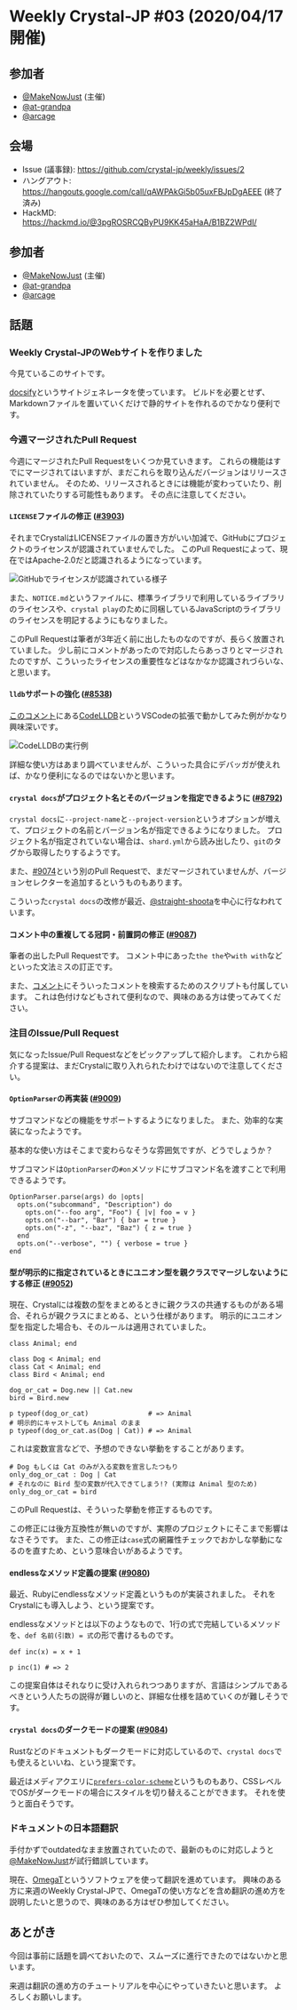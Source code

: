 # Weekly Crystal-JP #03 (2020/04/17開催)

## 参加者

- [@MakeNowJust][] (主催)
- [@at-grandpa][]
- [@arcage][]

[@MakeNowJust]: https://github.com/MakeNowJust
[@at-grandpa]: https://github.com/at-grandpa
[@arcage]: https://github.com/arcage

## 会場

- Issue (議事録): <https://github.com/crystal-jp/weekly/issues/2>
- ハングアウト: <https://hangouts.google.com/call/qAWPAkGi5b05uxFBJpDgAEEE> (終了済み)
- HackMD: <https://hackmd.io/@3pgROSRCQByPU9KK45aHaA/B1BZ2WPdI/>

## 参加者

- [@MakeNowJust][] (主催)
- [@at-grandpa][]
- [@arcage][]

[@MakeNowJust]: https://github.com/MakeNowJust
[@at-grandpa]: https://github.com/at-grandpa
[@arcage]: https://github.com/arcage

## 話題

### Weekly Crystal-JPのWebサイトを作りました

今見ているこのサイトです。

[docsify](https://docsify.js.org/#/)というサイトジェネレータを使っています。
ビルドを必要とせず、Markdownファイルを置いていくだけで静的サイトを作れるのでかなり便利です。

### 今週マージされたPull Request

今週にマージされたPull Requestをいくつか見ていきます。
これらの機能はすでにマージされてはいますが、まだこれらを取り込んだバージョンはリリースされていません。
そのため、リリースされるときには機能が変わっていたり、削除されていたりする可能性もあります。
その点に注意してください。

#### `LICENSE`ファイルの修正 ([#3903](https://github.com/crystal-lang/crystal/pull/3903))

それまでCrystalはLICENSEファイルの置き方がいい加減で、GitHubにプロジェクトのライセンスが認識されていませんでした。
このPull Requestによって、現在ではApache-2.0だと認識されるようになっています。

![GitHubでライセンスが認識されている様子](https://user-images.githubusercontent.com/6679325/79035578-03dc5300-7bfb-11ea-8bae-4a0b259bc23a.png)

また、`NOTICE.md`というファイルに、標準ライブラリで利用しているライブラリのライセンスや、`crystal play`のために同梱しているJavaScriptのライブラリのライセンスを明記するようにもなりました。

このPull Requestは筆者が3年近く前に出したものなのですが、長らく放置されていました。
少し前にコメントがあったので対応したらあっさりとマージされたのですが、こういったライセンスの重要性などはなかなか認識されづらいな、と思います。

#### `lldb`サポートの強化 ([#8538](https://github.com/crystal-lang/crystal/pull/8538))

[このコメント](https://github.com/crystal-lang/crystal/pull/8538#issuecomment-611551071)にある[CodeLLDB](https://marketplace.visualstudio.com/items?itemName=vadimcn.vscode-lldb)というVSCodeの拡張で動かしてみた例がかなり興味深いです。

![CodeLLDBの実行例](https://camo.githubusercontent.com/cb8fbbd5ccf7af513efdbd24d509eec5fc0abbc8/687474703a2f2f672e7265636f726469742e636f2f373849784479495239472e676966)

詳細な使い方はあまり調べていませんが、こういった具合にデバッガが使えれば、かなり便利になるのではないかと思います。

#### `crystal docs`がプロジェクト名とそのバージョンを指定できるように ([#8792](https://github.com/crystal-lang/crystal/pull/8792))

`crystal docs`に`--project-name`と`--project-version`というオプションが増えて、プロジェクトの名前とバージョン名が指定できるようになりました。
プロジェクト名が指定されていない場合は、`shard.yml`から読み出したり、`git`のタグから取得したりするようです。

また、[#9074](https://github.com/crystal-lang/crystal/pull/9074)という別のPull Requestで、まだマージされていませんが、バージョンセレクターを追加するというものもあります。

こういった`crystal docs`の改修が最近、[@straight-shoota](https://github.com/straight-shoota)を中心に行なわれています。

#### コメント中の重複してる冠詞・前置詞の修正 ([#9087](https://github.com/crystal-lang/crystal/pull/9087))

筆者の出したPull Requestです。
コメント中にあった`the the`や`with with`などといった文法ミスの訂正です。

また、[コメント](https://github.com/crystal-lang/crystal/pull/9087#issuecomment-614182768)にそういったコメントを検索するためのスクリプトも付属しています。
これは色付けなどもされて便利なので、興味のある方は使ってみてください。

### 注目のIssue/Pull Request

気になったIssue/Pull Requestなどをピックアップして紹介します。
これから紹介する提案は、まだCrystalに取り入れられたわけではないので注意してください。

#### `OptionParser`の再実装 ([#9009](https://github.com/crystal-lang/crystal/pull/9009))

サブコマンドなどの機能をサポートするようになりました。
また、効率的な実装になったようです。

基本的な使い方はそこまで変わらなそうな雰囲気ですが、どうでしょうか？

サブコマンドは`OptionParser`の`#on`メソッドにサブコマンド名を渡すことで利用できるようです。

```crystal
OptionParser.parse(args) do |opts|
  opts.on("subcommand", "Description") do
    opts.on("--foo arg", "Foo") { |v| foo = v }
    opts.on("--bar", "Bar") { bar = true }
    opts.on("-z", "--baz", "Baz") { z = true }
  end
  opts.on("--verbose", "") { verbose = true }
end
```

#### 型が明示的に指定されているときにユニオン型を親クラスでマージしないようにする修正 ([#9052](https://github.com/crystal-lang/crystal/pull/9052))

現在、Crystalには複数の型をまとめるときに親クラスの共通するものがある場合、それらが親クラスにまとめる、という仕様があります。
明示的にユニオン型を指定した場合も、そのルールは適用されていました。

```crystal
class Animal; end

class Dog < Animal; end
class Cat < Animal; end
class Bird < Animal; end

dog_or_cat = Dog.new || Cat.new
bird = Bird.new

p typeof(dog_or_cat)               # => Animal
# 明示的にキャストしても Animal のまま
p typeof(dog_or_cat.as(Dog | Cat)) # => Animal
```

これは変数宣言などで、予想のできない挙動をすることがあります。

```crystal
# Dog もしくは Cat のみが入る変数を宣言したつもり
only_dog_or_cat : Dog | Cat
# それなのに Bird 型の変数が代入できてしまう!? (実際は Animal 型のため)
only_dog_or_cat = bird
```

このPull Requestは、そういった挙動を修正するものです。

この修正には後方互換性が無いのですが、実際のプロジェクトにそこまで影響はなさそうです。
また、この修正は`case`式の網羅性チェックでおかしな挙動になるのを直すため、という意味合いがあるようです。

#### endlessなメソッド定義の提案 ([#9080](https://github.com/crystal-lang/crystal/issues/9080))

最近、Rubyにendlessなメソッド定義というものが実装されました。
それをCrystalにも導入しよう、という提案です。

endlessなメソッドとは以下のようなもので、1行の式で完結しているメソッドを、`def 名前(引数) = 式`の形で書けるものです。

```crystal
def inc(x) = x + 1

p inc(1) # => 2
```

この提案自体はそれなりに受け入れられつつありますが、言語はシンプルであるべきという人たちの説得が難しいのと、詳細な仕様を詰めていくのが難しそうです。

#### `crystal docs`のダークモードの提案 ([#9084](https://github.com/crystal-lang/crystal/issues/9084))

Rustなどのドキュメントもダークモードに対応しているので、`crystal docs`でも使えるといいね、という提案です。

最近はメディアクエリに[`prefers-color-scheme`](https://developer.mozilla.org/ja/docs/Web/CSS/@media/prefers-color-scheme)というものもあり、CSSレベルでOSがダークモードの場合にスタイルを切り替えることができます。
それを使うと面白そうです。

### ドキュメントの日本語翻訳

手付かずでoutdatedなまま放置されていたので、最新のものに対応しようと[@MakeNowJust][]が試行錯誤しています。

現在、[OmegaT](https://omegat.org/ja/)というソフトウェアを使って翻訳を進めています。
興味のある方に来週のWeekly Crystal-JPで、OmegaTの使い方などを含め翻訳の進め方を説明したいと思うので、興味のある方はぜひ参加してください。

## あとがき

今回は事前に話題を調べておいたので、スムーズに進行できたのではないかと思います。

来週は翻訳の進め方のチュートリアルを中心にやっていきたいと思います。
よろしくお願いします。
